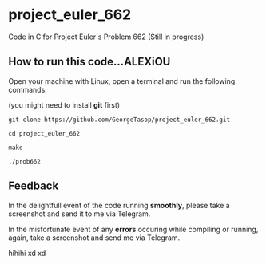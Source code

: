 # project_euler_662
Code in C for Project Euler's Problem 662
(Still in progress)


## How to run this code...ALEXiOU
Open your machine with Linux, open a terminal and run the following commands:

(you might need to install **git** first)

`git clone https://github.com/GeorgeTasop/project_euler_662.git`

`cd project_euler_662`

`make`

`./prob662`

## Feedback
In the delightfull event of the code running **smoothly**, please take a screenshot and send it to me via Telegram.

In the misfortunate event of any **errors** occuring while compiling or running, again, take a screenshot and send me via Telegram.

hihihi xd xd